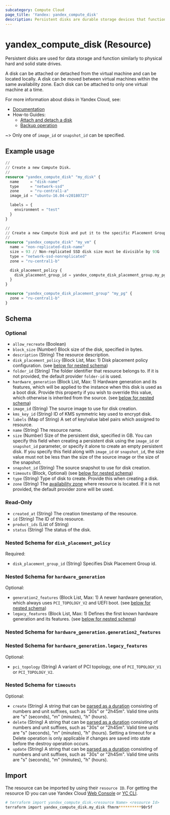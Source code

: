 ```yaml
---
subcategory: Compute Cloud
page_title: 'Yandex: yandex_compute_disk'
description: Persistent disks are durable storage devices that function similarly to the physical disks in a desktop or a server.
---
```


# yandex_compute_disk (Resource)

Persistent disks are used for data storage and function similarly to physical hard and solid state drives.

A disk can be attached or detached from the virtual machine and can be located locally. A disk can be moved between virtual machines within the same availability zone. Each disk can be attached to only one virtual machine at a time.

For more information about disks in Yandex Cloud, see:
* [Documentation](https://yandex.cloud/docs/compute/concepts/disk)
* How-to Guides:
  * [Attach and detach a disk](https://yandex.cloud/docs/compute/concepts/disk#attach-detach)
  * [Backup operation](https://yandex.cloud/docs/compute/concepts/disk#backup)

~> Only one of `image_id` or `snapshot_id` can be specified.

## Example usage

```terraform
//
// Create a new Compute Disk.
//
resource "yandex_compute_disk" "my_disk" {
  name     = "disk-name"
  type     = "network-ssd"
  zone     = "ru-central1-a"
  image_id = "ubuntu-16.04-v20180727"

  labels = {
    environment = "test"
  }
}
```

```terraform
//
// Create a new Compute Disk and put it to the specific Placement Group.
//
resource "yandex_compute_disk" "my_vm" {
  name = "non-replicated-disk-name"
  size = 93 // Non-replicated SSD disk size must be divisible by 93G
  type = "network-ssd-nonreplicated"
  zone = "ru-central1-b"

  disk_placement_policy {
    disk_placement_group_id = yandex_compute_disk_placement_group.my_pg.id
  }
}

resource "yandex_compute_disk_placement_group" "my_pg" {
  zone = "ru-central1-b"
}
```

<!-- schema generated by tfplugindocs -->
## Schema

### Optional

- `allow_recreate` (Boolean)
- `block_size` (Number) Block size of the disk, specified in bytes.
- `description` (String) The resource description.
- `disk_placement_policy` (Block List, Max: 1) Disk placement policy configuration. (see [below for nested schema](#nestedblock--disk_placement_policy))
- `folder_id` (String) The folder identifier that resource belongs to. If it is not provided, the default provider `folder-id` is used.
- `hardware_generation` (Block List, Max: 1) Hardware generation and its features, which will be applied to the instance when this disk is used as a boot disk. Provide this property if you wish to override this value, which otherwise is inherited from the source. (see [below for nested schema](#nestedblock--hardware_generation))
- `image_id` (String) The source image to use for disk creation.
- `kms_key_id` (String) ID of KMS symmetric key used to encrypt disk.
- `labels` (Map of String) A set of key/value label pairs which assigned to resource.
- `name` (String) The resource name.
- `size` (Number) Size of the persistent disk, specified in GB. You can specify this field when creating a persistent disk using the `image_id` or `snapshot_id` parameter, or specify it alone to create an empty persistent disk. If you specify this field along with `image_id` or `snapshot_id`, the size value must not be less than the size of the source image or the size of the snapshot.
- `snapshot_id` (String) The source snapshot to use for disk creation.
- `timeouts` (Block, Optional) (see [below for nested schema](#nestedblock--timeouts))
- `type` (String) Type of disk to create. Provide this when creating a disk.
- `zone` (String) The [availability zone](https://yandex.cloud/docs/overview/concepts/geo-scope) where resource is located. If it is not provided, the default provider zone will be used.

### Read-Only

- `created_at` (String) The creation timestamp of the resource.
- `id` (String) The ID of this resource.
- `product_ids` (List of String)
- `status` (String) The status of the disk.

<a id="nestedblock--disk_placement_policy"></a>
### Nested Schema for `disk_placement_policy`

Required:

- `disk_placement_group_id` (String) Specifies Disk Placement Group id.


<a id="nestedblock--hardware_generation"></a>
### Nested Schema for `hardware_generation`

Optional:

- `generation2_features` (Block List, Max: 1) A newer hardware generation, which always uses `PCI_TOPOLOGY_V2` and UEFI boot. (see [below for nested schema](#nestedblock--hardware_generation--generation2_features))
- `legacy_features` (Block List, Max: 1) Defines the first known hardware generation and its features. (see [below for nested schema](#nestedblock--hardware_generation--legacy_features))

<a id="nestedblock--hardware_generation--generation2_features"></a>
### Nested Schema for `hardware_generation.generation2_features`


<a id="nestedblock--hardware_generation--legacy_features"></a>
### Nested Schema for `hardware_generation.legacy_features`

Optional:

- `pci_topology` (String) A variant of PCI topology, one of `PCI_TOPOLOGY_V1` or `PCI_TOPOLOGY_V2`.



<a id="nestedblock--timeouts"></a>
### Nested Schema for `timeouts`

Optional:

- `create` (String) A string that can be [parsed as a duration](https://pkg.go.dev/time#ParseDuration) consisting of numbers and unit suffixes, such as "30s" or "2h45m". Valid time units are "s" (seconds), "m" (minutes), "h" (hours).
- `delete` (String) A string that can be [parsed as a duration](https://pkg.go.dev/time#ParseDuration) consisting of numbers and unit suffixes, such as "30s" or "2h45m". Valid time units are "s" (seconds), "m" (minutes), "h" (hours). Setting a timeout for a Delete operation is only applicable if changes are saved into state before the destroy operation occurs.
- `update` (String) A string that can be [parsed as a duration](https://pkg.go.dev/time#ParseDuration) consisting of numbers and unit suffixes, such as "30s" or "2h45m". Valid time units are "s" (seconds), "m" (minutes), "h" (hours).

## Import

The resource can be imported by using their `resource ID`. For getting the resource ID you can use Yandex Cloud [Web Console](https://console.yandex.cloud) or [YC CLI](https://yandex.cloud/docs/cli/quickstart).

```bash
# terraform import yandex_compute_disk.<resource Name> <resource Id>
terraform import yandex_compute_disk.my_disk fhmrm**********90r5f
```
